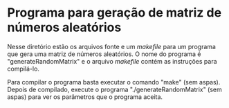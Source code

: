 # Programa para geração de matriz de números aleatórios

Nesse diretório estão os arquivos fonte e um _makefile_ para um programa que gera uma matriz de números aleatórios. O nome do programa é "generateRandomMatrix" e o arquivo _makefile_ contém as instruções para compilá-lo.

Para compilar o programa basta executar o comando "make" (sem aspas). Depois de compilado, execute o programa "./generateRandomMatrix" (sem aspas) para ver os parâmetros que o programa aceita.
